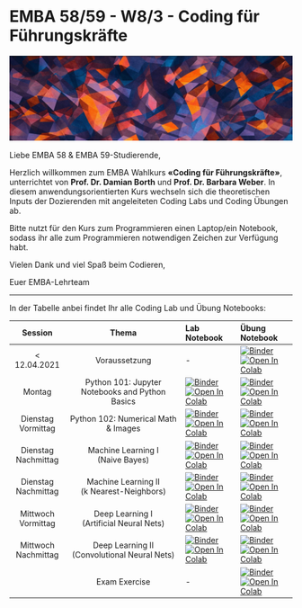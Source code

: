 # EMBA 58/59 - W8/3 - Coding für Führungskräfte 

![Course Banner](banner.png)


Liebe EMBA 58 & EMBA 59-Studierende,

Herzlich willkommen zum EMBA Wahlkurs **«Coding für Führungskräfte»**, unterrichtet von **Prof. Dr. Damian Borth** und **Prof. Dr. Barbara Weber**. In diesem anwendungsorientierten Kurs wechseln sich die theoretischen Inputs der Dozierenden mit angeleiteten Coding Labs und Coding Übungen ab. 

Bitte nutzt für den Kurs zum Programmieren einen Laptop/ein Notebook, sodass ihr alle zum Programmieren notwendigen Zeichen zur Verfügung habt.

Vielen Dank und viel Spaß beim Codieren,

Euer EMBA-Lehrteam

---

In der Tabelle anbei findet Ihr alle Coding Lab und Übung Notebooks:



| Session                 |  Thema                            |  Lab Notebook                       | Übung Notebook |
|:-----------------------:|:---------------------------------:|:-------------------------------|:-------|
|  < 12.04.2021 | Voraussetzung | - | [![Binder](https://mybinder.org/badge_logo.svg)](https://mybinder.org/v2/gh/HSG-AIML/LabAI-Coding/main?filepath=resources%2Flab_00%2FTest.ipynb)</br>[![Open In Colab](https://colab.research.google.com/assets/colab-badge.svg)](https://colab.research.google.com/github/HSG-AIML/LabAI-Coding/blob/main/resources/lab_00/Test.ipynb)|
| Montag                  |  Python 101: Jupyter Notebooks and Python Basics               |   [![Binder](https://mybinder.org/badge_logo.svg)](https://mybinder.org/v2/gh/HSG-AIML/LabAI-Coding/main?filepath=resources%2Flab_01%2Flab_01.ipynb)</br>[![Open In Colab](https://colab.research.google.com/assets/colab-badge.svg)](https://colab.research.google.com/github/HSG-AIML/LabAI-Coding/blob/main/resources/lab_01/lab_01.ipynb)                              |     [![Binder](https://mybinder.org/badge_logo.svg)](https://mybinder.org/v2/gh/HSG-AIML/LabAI-Coding/main?filepath=resources%2Flab_01%2Fexercises_lab01.ipynb)</br>[![Open In Colab](https://colab.research.google.com/assets/colab-badge.svg)](https://colab.research.google.com/github/HSG-AIML/LabAI-Coding/blob/main/resources/lab_01/exercises_lab01.ipynb)    |
| Dienstag<br/>Vormittag      |  Python 102: Numerical Math & Images   | [![Binder](https://mybinder.org/badge_logo.svg)](https://mybinder.org/v2/gh/HSG-AIML/LabAI-Coding/main?filepath=resources%2Flab_02%2Flab_02.ipynb)</br>[![Open In Colab](https://colab.research.google.com/assets/colab-badge.svg)](https://colab.research.google.com/github/HSG-AIML/LabAI-Coding/blob/main/resources/lab_02/lab_02.ipynb)                                |   [![Binder](https://mybinder.org/badge_logo.svg)](https://mybinder.org/v2/gh/HSG-AIML/LabAI-Coding/main?filepath=resources%2Flab_02%2Fexercises_lab02.ipynb)</br>[![Open In Colab](https://colab.research.google.com/assets/colab-badge.svg)](https://colab.research.google.com/github/HSG-AIML/LabAI-Coding/blob/main/resources/lab_02/exercises_lab02.ipynb)      |
| Dienstag<br/>Nachmittag     |  Machine Learning I<br/>(Naive Bayes)               | [![Binder](https://mybinder.org/badge_logo.svg)](https://mybinder.org/v2/gh/HSG-AIML/LabAI-Coding/main?filepath=resources%2Flab_03%2Flab_03a.ipynb)</br>[![Open In Colab](https://colab.research.google.com/assets/colab-badge.svg)](https://colab.research.google.com/github/HSG-AIML/LabAI-Coding/blob/main/resources/lab_03/lab_03a.ipynb)  | [![Binder](https://mybinder.org/badge_logo.svg)](https://mybinder.org/v2/gh/HSG-AIML/LabAI-Coding/main?filepath=resources%2Flab_03%2Flab_03a_exercise.ipynb)</br>[![Open In Colab](https://colab.research.google.com/assets/colab-badge.svg)](https://colab.research.google.com/github/HSG-AIML/LabAI-Coding/blob/main/resources/lab_03/lab_03a_exercise.ipynb)         |
| Dienstag<br/>Nachmittag     |  Machine Learning II<br/>(k Nearest-Neighbors)               | [![Binder](https://mybinder.org/badge_logo.svg)](https://mybinder.org/v2/gh/HSG-AIML/LabAI-Coding/main?filepath=resources%2Flab_03%2Flab_03b.ipynb)</br>[![Open In Colab](https://colab.research.google.com/assets/colab-badge.svg)](https://colab.research.google.com/github/HSG-AIML/LabAI-Coding/blob/main/resources/lab_03/lab_03b.ipynb)  | [![Binder](https://mybinder.org/badge_logo.svg)](https://mybinder.org/v2/gh/HSG-AIML/LabAI-Coding/main?filepath=resources%2Flab_03%2Flab_03b_exercise.ipynb)</br>[![Open In Colab](https://colab.research.google.com/assets/colab-badge.svg)](https://colab.research.google.com/github/HSG-AIML/LabAI-Coding/blob/main/resources/lab_03/lab_03b_exercise.ipynb)         |
| Mittwoch<br/>Vormittag      |  Deep Learning I<br/>(Artificial Neural Nets)     | [![Binder](https://mybinder.org/badge_logo.svg)](https://mybinder.org/v2/gh/HSG-AIML/LabAI-Coding/main?filepath=resources%2Flab_04%2Flab_04.ipynb)</br>[![Open In Colab](https://colab.research.google.com/assets/colab-badge.svg)](https://colab.research.google.com/github/HSG-AIML/LabAI-Coding/blob/main/resources/lab_04/colab_04.ipynb) | [![Binder](https://mybinder.org/badge_logo.svg)](https://mybinder.org/v2/gh/HSG-AIML/LabAI-Coding/main?filepath=resources%2Flab_04%2Flab_04_exercise.ipynb)</br>[![Open In Colab](https://colab.research.google.com/assets/colab-badge.svg)](https://colab.research.google.com/github/HSG-AIML/LabAI-Coding/blob/main/resources/lab_04/colab_04_exercise.ipynb)      |
| Mittwoch<br/>Nachmittag     |  Deep Learning II<br/>(Convolutional Neural Nets) | [![Binder](https://mybinder.org/badge_logo.svg)](https://mybinder.org/v2/gh/HSG-AIML/LabAI-Coding/main?filepath=resources%2Flab_05%2Flab_05.ipynb)</br>[![Open In Colab](https://colab.research.google.com/assets/colab-badge.svg)](https://colab.research.google.com/github/HSG-AIML/LabAI-Coding/blob/main/resources/lab_05/colab_05.ipynb) | [![Binder](https://mybinder.org/badge_logo.svg)](https://mybinder.org/v2/gh/HSG-AIML/LabAI-Coding/main?filepath=resources%2Flab_05%2Flab_05_exercise.ipynb)</br>[![Open In Colab](https://colab.research.google.com/assets/colab-badge.svg)](https://colab.research.google.com/github/HSG-AIML/LabAI-Coding/blob/main/resources/lab_05/colab_05_exercise.ipynb)        |
|           |  Exam Exercise | -  | [![Binder](https://mybinder.org/badge_logo.svg)](https://mybinder.org/v2/gh/HSG-AIML/LabAI-Coding/main?filepath=resources%2Fexam%2Fexam_exercise.ipynb)</br>[![Open In Colab](https://colab.research.google.com/assets/colab-badge.svg)](https://colab.research.google.com/github/HSG-AIML/LabAI-Coding/blob/main/resources/exam/exam_exercise.ipynb)        |
